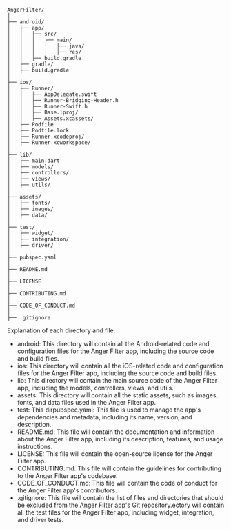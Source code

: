 ```
AngerFilter/
│
├── android/
│   ├── app/
│   │   ├── src/
│   │   │   ├── main/
│   │   │   │   ├── java/
│   │   │   │   ├── res/
│   │   ├── build.gradle
│   ├── gradle/
│   ├── build.gradle
│
├── ios/
│   ├── Runner/
│   │   ├── AppDelegate.swift
│   │   ├── Runner-Bridging-Header.h
│   │   ├── Runner-Swift.h
│   │   ├── Base.lproj/
│   │   ├── Assets.xcassets/
│   ├── Podfile
│   ├── Podfile.lock
│   ├── Runner.xcodeproj/
│   ├── Runner.xcworkspace/
│
├── lib/
│   ├── main.dart
│   ├── models/
│   ├── controllers/
│   ├── views/
│   ├── utils/
│
├── assets/
│   ├── fonts/
│   ├── images/
│   ├── data/
│
├── test/
│   ├── widget/
│   ├── integration/
│   ├── driver/
│
├── pubspec.yaml
│
├── README.md
│
├── LICENSE
│
├── CONTRIBUTING.md
│
├── CODE_OF_CONDUCT.md
│
├── .gitignore
```

Explanation of each directory and file:

- android: This directory will contain all the Android-related code and configuration files for the Anger Filter app, including the source code and build files.
- ios: This directory will contain all the iOS-related code and configuration files for the Anger Filter app, including the source code and build files.
- lib: This directory will contain the main source code of the Anger Filter app, including the models, controllers, views, and utils.
- assets: This directory will contain all the static assets, such as images, fonts, and data files used in the Anger Filter app.
- test: This dirpubspec.yaml: This file is used to manage the app's dependencies and metadata, including its name, version, and description.
- README.md: This file will contain the documentation and information about the Anger Filter app, including its description, features, and usage instructions.
- LICENSE: This file will contain the open-source license for the Anger Filter app.
- CONTRIBUTING.md: This file will contain the guidelines for contributing to the Anger Filter app's codebase.
- CODE_OF_CONDUCT.md: This file will contain the code of conduct for the Anger Filter app's contributors.
- .gitignore: This file will contain the list of files and directories that should be excluded from the Anger Filter app's Git repository.ectory will contain all the test files for the Anger Filter app, including widget, integration, and driver tests.
